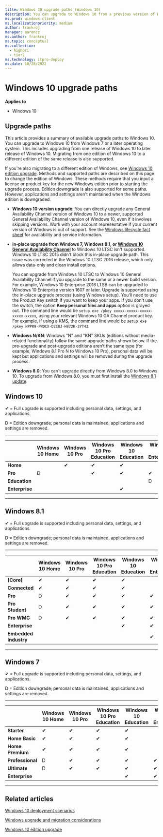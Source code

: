 ```yaml
---
title: Windows 10 upgrade paths (Windows 10)
description: You can upgrade to Windows 10 from a previous version of Windows if the upgrade path is supported.
ms.prod: windows-client
ms.localizationpriority: medium
author: frankroj
manager: aaroncz
ms.author: frankroj
ms.topic: conceptual
ms.collection:
  - highpri
  - tier2
ms.technology: itpro-deploy
ms.date: 10/28/2022
---
```


# Windows 10 upgrade paths

**Applies to**

-   Windows 10

## Upgrade paths

This article provides a summary of available upgrade paths to Windows 10. You can upgrade to Windows 10 from Windows 7 or a later operating system. This includes upgrading from one release of Windows 10 to later release of Windows 10. Migrating from one edition of Windows 10 to a different edition of the same release is also supported. 

If you're also migrating to a different edition of Windows, see [Windows 10 edition upgrade](windows-10-edition-upgrades.md). Methods and supported paths are described on this page to change the edition of Windows. These methods require that you input a license or product key for the new Windows edition prior to starting the upgrade process. Edition downgrade is also supported for some paths. However, applications and settings aren't maintained when the Windows edition is downgraded.

- **Windows 10 version upgrade**: You can directly upgrade any General Availability Channel version of Windows 10 to a newer, supported General Availability Channel version of Windows 10, even if it involves skipping versions. Work with your account representative if your current version of Windows is out of support. See the [Windows lifecycle fact sheet](/lifecycle/faq/windows) for availability and service information.

- **In-place upgrade from Windows 7, Windows 8.1, or [Windows 10 General Availability Channel](/windows/release-health/release-information)** to Windows 10 LTSC isn't supported. Windows 10 LTSC 2015 didn't block this in-place upgrade path. This issue was corrected in the Windows 10 LTSC 2016 release, which only allows data-only and clean install options.

  You can upgrade from Windows 10 LTSC to Windows 10 General Availability Channel if you upgrade to the same or a newer build version. For example, Windows 10 Enterprise 2016 LTSB can be upgraded to Windows 10 Enterprise version 1607 or later. Upgrade is supported using the in-place upgrade process (using Windows setup). You'll need to use the Product Key switch if you want to keep your apps. If you don't use the switch, the option **Keep personal files and apps** option is grayed out. The command line would be `setup.exe /pkey xxxxx-xxxxx-xxxxx-xxxxx-xxxxx`, using your relevant Windows 10 GA Channel product key. For example, if using a KMS, the command line would be `setup.exe /pkey NPPR9-FWDCX-D2C8J-H872K-2YT43`.

- **Windows N/KN**: Windows "N" and "KN" SKUs (editions without media-related functionality) follow the same upgrade paths shown below. If the pre-upgrade and post-upgrade editions aren't the same type (for example, Windows 8.1 Pro N to Windows 10 Pro), personal data will be kept but applications and settings will be removed during the upgrade process.

- **Windows 8.0**: You can't upgrade directly from Windows 8.0 to Windows 10. To upgrade from Windows 8.0, you must first install the [Windows 8.1 update](https://support.microsoft.com/help/15356/windows-8-install-update-kb-2919355).

## Windows 10

✔ = Full upgrade is supported including personal data, settings, and applications.

D = Edition downgrade; personal data is maintained, applications and settings are removed.

---
| | Windows 10 Home | Windows 10 Pro | Windows 10 Pro Education | Windows 10 Education | Windows 10 Enterprise |
|---|---|---|---|---|---|
| **Home**  | | ✔  | ✔  | ✔  | |
| **Pro**   | D | | ✔   | ✔  | ✔  |
| **Education**  | | | | | D  |
| **Enterprise**  | | | | ✔ | |

---

## Windows 8.1

✔ = Full upgrade is supported including personal data, settings, and applications.

D = Edition downgrade; personal data is maintained, applications and settings are removed.

---
|  | Windows 10 Home | Windows 10 Pro | Windows 10 Pro Education | Windows 10 Education | Windows 10 Enterprise |
|---|---|---|---|---|---|
| **(Core)**  | ✔  | ✔  | ✔  | ✔  | |
| **Connected**   | ✔  | ✔  | ✔  | ✔  | |
| **Pro**  | D   | ✔  | ✔   | ✔  | ✔  |
| **Pro Student**  | D | ✔  | ✔  | ✔  | ✔  |
| **Pro WMC**  | D  | ✔  | ✔  | ✔  | ✔  |
| **Enterprise**  | | | | ✔  | ✔  |
| **Embedded Industry** | | | | | ✔  |

---

## Windows 7

✔ = Full upgrade is supported including personal data, settings, and applications.

D = Edition downgrade; personal data is maintained, applications and settings are removed.

---
|  | Windows 10 Home | Windows 10 Pro | Windows 10 Pro Education | Windows 10 Education | Windows 10 Enterprise |
|---|---|---|---|---|---|
| **Starter**   | ✔  | ✔  | ✔  | ✔  | |
| **Home Basic**  | ✔  | ✔  | ✔  | ✔  | |
| **Home Premium**  | ✔  | ✔  | ✔  | ✔  | |
| **Professional**  | D  | ✔  | ✔ | ✔  | ✔  |
| **Ultimate**  | D  | ✔   | ✔   | ✔  | ✔  |
| **Enterprise**  |  |  |  | ✔  | ✔  |

---

## Related articles

[Windows 10 deployment scenarios](../windows-10-deployment-scenarios.md)

[Windows upgrade and migration considerations](windows-upgrade-and-migration-considerations.md)

[Windows 10 edition upgrade](windows-10-edition-upgrades.md)